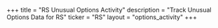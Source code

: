 +++
title = "RS Unusual Options Activity"
description = "Track Unusual Options Data for RS"
ticker = "RS"
layout = "options_activity"
+++


